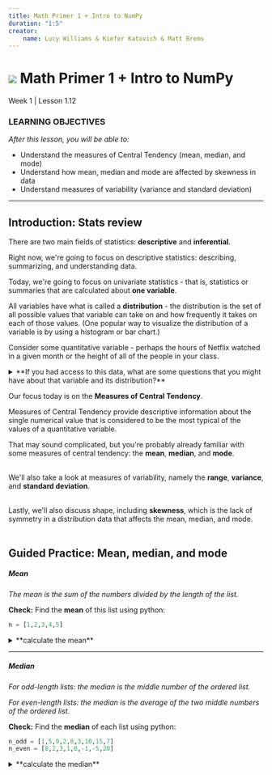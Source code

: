 ```yaml
---
title: Math Primer 1 + Intro to NumPy
duration: "1:5"
creator:
    name: Lucy Williams & Kiefer Katovich & Matt Brems
---
```


# ![](https://ga-dash.s3.amazonaws.com/production/assets/logo-9f88ae6c9c3871690e33280fcf557f33.png) Math Primer 1 + Intro to NumPy
Week 1 | Lesson 1.12

### LEARNING OBJECTIVES
*After this lesson, you will be able to:*
- Understand the measures of Central Tendency (mean, median, and mode)
- Understand how mean, median and mode are affected by skewness in data
- Understand measures of variability (variance and standard deviation)

---

<a name="Descriptive Statistics"></a>
## Introduction: Stats review

There are two main fields of statistics: **descriptive** and **inferential**.

Right now, we're going to focus on descriptive statistics: describing, summarizing, and understanding data.

Today, we're going to focus on univariate statistics - that is, statistics or summaries that are calculated about **one variable**.

All variables have what is called a **distribution** - the distribution is the set of all possible values that variable can take on and how frequently it takes on each of those values. (One popular way to visualize the distribution of a variable is by using a histogram or bar chart.)

Consider some quantitative variable - perhaps the hours of Netflix watched in a given month or the height of all of the people in your class.

<details><summary> **If you had access to this data, what are some questions that you might have about that variable and its distribution?** 
</summary>
```
- What is the center?
- What is the spread?
- What is the shape?
```
</details>


Our focus today is on the **Measures of Central Tendency**.

Measures of Central Tendency provide descriptive information about the single numerical value that is considered to be the most typical of the values of a quantitative variable.

That may sound complicated, but you're probably already familiar with some measures of central tendency: the **mean**, **median**, and **mode**.
</br></br>

We'll also take a look at measures of variability, namely the **range**, **variance**, and **standard deviation**.
</br></br>

Lastly, we'll also discuss shape, including **skewness**, which is the lack of symmetry in a distribution data that affects the mean, median, and mode.
</br></br>


<a name="Measures of Center: Mean, median, and mode"></a>
## Guided Practice: Mean, median, and mode

##### Mean

_The mean is the sum of the numbers divided by the length of the list._

**Check:** Find the **mean** of this list using python:
```python
n = [1,2,3,4,5]
```

<details><summary> **calculate the mean**
</summary>
```python
n = [1,2,3,4,5]
n_mean = (1+2+3+4+5)/len(n)
```
</details>

---

##### Median

_For odd-length lists: the median is the middle number of the ordered list._

_For even-length lists: the median is the average of the two middle numbers of the ordered list._

**Check:** Find the **median** of each list using python:

```python
n_odd = [1,5,9,2,8,3,10,15,7]
n_even = [8,2,3,1,0,-1,-5,20]
```

<details><summary> **calculate the median**
</summary>
```python
n_odd = [1,5,9,2,8,3,10,15,7]
n_even = [8,2,3,1,0,-1,-5,20]

# STEP 1: Order the numbers:
n_odd = sorted(n_odd)

print(n_odd)
[1, 2, 3, 5, 7, 8, 9, 10, 15]

n_even = sorted(n_even)

print(n_even)
[-5, -1, 0, 1, 2, 3, 8, 20]

# STEP 2: Find the middle

# for odd-numbered lists of numbers:
n_odd_len_half = len(n_odd)/2.

print(n_odd_len_half)
4.5

odd_median = n_odd[int(n_odd_len_half - 0.5)]

print(odd_median)
7

# for even-numbered lists of numbers:
n_even_len_half = len(n_even)/2

print(n_even_len_half)
4

even_median = (n_even[n_even_len_half-1] + n_even[n_even_len_half]) / 2.

print(even_median)
1.5
```
</details>

---

##### Mode

_The mode is the most frequently occurring number._

Finding the mode is not as trivial as the mean or median, so here it is calculated using scipy.stats.mode().

```python
from scipy.stats import mode

n = [0,1,1,2,2,2,2,3,3,4,4,4,5]

n_mode = mode(n)

# mode() returns an object with the array of mode(s) and the count(s):
print(n_mode)
ModeResult(mode=array([2]), count=array([4]))

print(n_mode.mode[0])
2

```

---

##### Let numpy and scipy do the work

Luckily numpy and scipy come with convenience functions to calculate these values for you.

```python
from numpy import mean, median
from scipy.stats import mode

n = [3, 75, 98, 2, 10, 3, 14, 99, 44, 25, 31, 100, 356, 4, 23, 55, 327, 64, 6, 20]

print(mean(n))
67.950000000000003

print(median(n))
28.0

print(mode(n))
ModeResult(mode=array([3]), count=array([2]))
```

**Check:** Explain the output of the mode() function.

<a name="Range, Variance and Standard Deviation"></a>
## Guided Practice: Range, Variance and Standard Deviation

Measures of variability like the **range**, **variance**, and **standard deviation** tell you about the spread of your data.

These measurements give complementary (and no less important!) information to the measures of central tendency (mean, median, mode).

---

##### Range

The **range** is the difference between the lowest and highest values of a distribution.


<details><summary> **calculate the range**
</summary>
```python
n = [3, 75, 98, 2, 10, 3, 14, 99, 44, 25, 31, 100, 356, 4, 23, 55, 327, 64, 6, 20]

# In pure python:
n = sorted(n)
n_range = n[len(n) - 1] - n[0]

print(n_range)
354

# With numpy:
n_range = np.ptp(n)

print(n_range)
354
```
</details>

---

##### Variance

The **variance** is a numeric value used to describe how widely the numbers distribution vary.

In python variance can be calculated with:
```python
variance = []
n_mean = np.mean(n)

for n_ in n:
  variance.append((n_ - n_mean) ** 2)

variance = np.sum(variance)
variance = variance / len(n)
```

Which is **the average of the sum of the squared distances of each number from the mean of the numbers.**

![](./assets/images/dist_with_variance.png)

**Check:** What could a distribution with a large variance look like? A small?

**Check:** What does a variance of 0 mean?

Using numpy the variance is simply:
```python
variance = np.var(n)

print(variance)
9414.6475
```

---

##### Standard deviation

The **standard deviation** is the square root of the variance.

Because the variance is the average of the distances from the mean _squared_, the standard deviation tells us approximately, on average, the distance of numbers in a distribution from the mean.

The standard deviation can be calculated with:
```python
std = np.std(n)

print(std)
97.029106457804716
```

![](./assets/images/dist_with_var_std.png)

**Check:** Is this the same as the average of the absolute deviations from the mean? If not, what is the difference between the measures?

<a name="Skewness"></a>
## Discussion: Shape of Distributions

We'll use [this incredible site](students.brown.edu/seeing-theory/) to discuss shapes of distributions.

## Guided Practice: Skewness

**Skewness** is lack of symmetry in a distribution of data.

[Technical note: we will be talking about skewness here in the context of _unimodal_ distributions.]

A **positive-skewed** distribution means the right side tail of the distribution is longer or fatter than the left.

Likewise a **negative-skewed** distribution means the left side tail is longer or fatter than the right.

Symmetric distributions have no skewness!

---

##### Skewness and measures of central tendency

The mean, median, and mode are affected by skewness.

When a distribution is symmetrical, the mean, median, and mode are the same number.

When a distribution is negatively skewed, the mean is less than the median, which is less than the mode.

**Negative skew: mean < median < mode**

When a distribution is positively skewed, the mean is greater than the median, which is greater than the mode!

**Positive skew: mode < median < mean**

This way of thinking can help you, especially if you can't see a line graph of the data. All you need are the mean and the median. Nice!

1. If the mean < median, the data are skewed left.
2. If the mean > median, the data are skewed right.

**Check:** Using this information, does the list of numbers form a symmetric distribution? Is it skewed left of right?

<a name="conclusion"></a>
## Conclusion (5 mins)

- Review & recap
- Q & A
